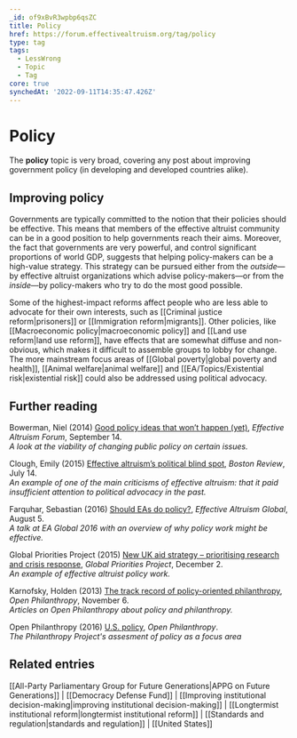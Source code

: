 ```yaml
---
_id: of9xBvR3wpbp6qsZC
title: Policy
href: https://forum.effectivealtruism.org/tag/policy
type: tag
tags:
  - LessWrong
  - Topic
  - Tag
core: true
synchedAt: '2022-09-11T14:35:47.426Z'
---
```

# Policy

The **policy** topic is very broad, covering any post about improving government policy (in developing and developed countries alike).

Improving policy
----------------

Governments are typically committed to the notion that their policies should be effective. This means that members of the effective altruist community can be in a good position to help governments reach their aims. Moreover, the fact that governments are very powerful, and control significant proportions of world GDP, suggests that helping policy-makers can be a high-value strategy. This strategy can be pursued either from the *outside*—by effective altruist organizations which advise policy-makers—or from the *inside*—by policy-makers who try to do the most good possible.

Some of the highest-impact reforms affect people who are less able to advocate for their own interests, such as [[Criminal justice reform|prisoners]] or [[Immigration reform|migrants]]. Other policies, like [[Macroeconomic policy|macroeconomic policy]] and [[Land use reform|land use reform]], have effects that are somewhat diffuse and non-obvious, which makes it difficult to assemble groups to lobby for change. The more mainstream focus areas of [[Global poverty|global poverty and health]], [[Animal welfare|animal welfare]] and [[EA/Topics/Existential risk|existential risk]] could also be addressed using political advocacy.

Further reading
---------------

Bowerman, Niel (2014) [Good policy ideas that won’t happen (yet)](https://forum.effectivealtruism.org/posts/n5CNeo9jxDsCit9dj/good-policy-ideas-that-won-t-happen-yet), *Effective Altruism Forum*, September 14.  
*A look at the viability of changing public policy on certain issues.*

Clough, Emily (2015) [Effective altruism’s political blind spot](https://bostonreview.net/world/emily-clough-effective-altruism-ngos), *Boston Review*, July 14.  
*An example of one of the main criticisms of effective altruism: that it paid insufficient attention to political advocacy in the past.*

Farquhar, Sebastian (2016) [Should EAs do policy?](https://www.youtube.com/watch?v=NB_edlOrPOU&list=PLwp9xeoX5p8P_O5rQg-SNMwQOIvOPF5U2&index=10), *Effective Altruism Global*, August 5.  
*A talk at EA Global 2016 with an overview of why policy work might be effective.*

Global Priorities Project (2015) [New UK aid strategy – prioritising research and crisis response](http://globalprioritiesproject.org/2015/12/new-uk-aid-strategy-prioritising-research-and-crisis-response/), *Global Priorities Project*, December 2.  
*An example of effective altruist policy work.*

Karnofsky, Holden (2013) [The track record of policy-oriented philanthropy](https://www.openphilanthropy.org/blog/track-record-policy-oriented-philanthropy), *Open Philanthropy*, November 6.  
*Articles on Open Philanthropy about policy and philanthropy.*

Open Philanthropy (2016) [U.S. policy](https://www.openphilanthropy.org/focus/us-policy), *Open Philanthropy*.  
*The Philanthropy Project's assesment of policy as a focus area*

Related entries
---------------

[[All-Party Parliamentary Group for Future Generations|APPG on Future Generations]] | [[Democracy Defense Fund]] | [[Improving institutional decision-making|improving institutional decision-making]] | [[Longtermist institutional reform|longtermist institutional reform]] | [[Standards and regulation|standards and regulation]] | [[United States]]